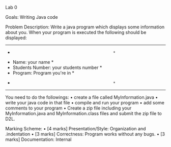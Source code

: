 Lab 0

Goals: Writing Java code 

Problem Description:
Write a java program which displays some information about you.
When your program is executed the following should be displayed: 

***************************************************
*                                                 *
*   Name: your name                               *
*   Students Number: your students number         * 
*   Program: Program you're in                    * 
*                                                 *
***************************************************       
 
You need to do the followings:
•	create a file called MyInformation.java 
•	write your java code in that file
•	compile and run your program
•	add some comments to your program
•	Create a zip file including your MyInformation.java and MyInformation.class files and submit the zip file to D2L.


Marking Scheme:
•	[4 marks] Presentation/Style: Organization and .indentation
•	[3 marks] Correctness: Program works without any bugs.
•	[3 marks] Documentation: Internal


